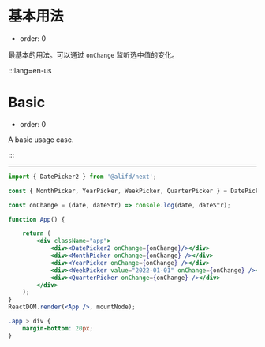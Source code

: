 # 基本用法

-   order: 0

最基本的用法。可以通过 `onChange` 监听选中值的变化。

:::lang=en-us

# Basic

-   order: 0

A basic usage case.

:::

---

```jsx
import { DatePicker2 } from '@alifd/next';

const { MonthPicker, YearPicker, WeekPicker, QuarterPicker } = DatePicker2;

const onChange = (date, dateStr) => console.log(date, dateStr);

function App() {

    return (
        <div className="app">
            <div><DatePicker2 onChange={onChange}/></div>
            <div><MonthPicker onChange={onChange} /></div>
            <div><YearPicker onChange={onChange} /></div>
            <div><WeekPicker value="2022-01-01" onChange={onChange} /></div>
            <div><QuarterPicker onChange={onChange} /></div>
        </div>
    );
}
ReactDOM.render(<App />, mountNode);
```

```css
.app > div {
    margin-bottom: 20px;
}
```
